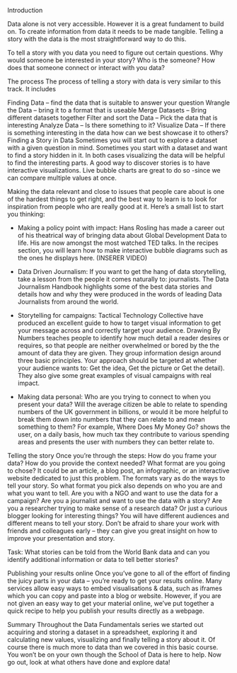 Introduction

Data alone is not very accessible. However it is a great fundament to build on. To create information from data it needs to be made tangible. Telling a story with the data is the most straightforward way to do this.

To tell a story with you data you need to figure out certain questions. Why would someone be interested in your story? Who is the someone? How does that someone connect or interact with you data?

The process
The process of telling a story with data is very similar to this track. It includes

Finding Data – find the data that is suitable to answer your question
Wrangle the Data – bring it to a format that is useable
Merge Datasets – Bring different datasets together
Filter and sort the Data – Pick the data that is interesting
Analyze Data – Is there something to it?
Visualize Data – If there is something interesting in the data how can we best showcase it to others?
Finding a Story in Data
Sometimes you will start out to explore a dataset with a given question in mind. Sometimes you start with a dataset and want to find a story hidden in it. In both cases visualizing the data will be helpful to find the interesting parts. A good way to discover stories is to have interactive visualizations. Live bubble charts are great to do so -since we can compare multiple values at once.

Making the data relevant and close to issues that people care about is one of the hardest things to get right, and the best way to learn is to look for inspiration from people who are really good at it. Here’s a small list to start you thinking:

- Making a policy point with impact: Hans Rosling has made a career out of his theatrical way of bringing data about Global Development Data to life. His are now amongst the most watched TED talks. In the recipes section, you will learn how to make interactive bubble diagrams such as the ones he displays here.
(INSERER VIDEO)

- Data Driven Journalism: If you want to get the hang of data storytelling, take a lesson from the people it comes naturally to: journalists. The Data Journalism Handbook highlights some of the best data stories and details how and why they were produced in the words of leading Data Journalists from around the world.

- Storytelling for campaigns: Tactical Technology Collective have produced an excellent guide to how to target visual information to get your message across and correctly target your audience. Drawing By Numbers teaches people to identify how much detail a reader desires or requires, so that people are neither overwhelmed or bored by the the amount of data they are given. They group information design around three basic principles. Your approach should be targeted at whether your audience wants to: Get the idea, Get the picture or Get the detail). They also give some great examples of visual campaigns with real impact.

- Making data personal: Who are you trying to connect to when you present your data? Will the average citizen be able to relate to spending numbers of the UK government in billions, or would it be more helpful to break them down into numbers that they can relate to and mean something to them? For example, Where Does My Money Go? shows the user, on a daily basis, how much tax they contribute to various spending areas and presents the user with numbers they can better relate to.

Telling the story
Once you’re through the steps: How do you frame your data? How do you provide the context needed? What format are you going to chose? It could be an article, a blog post, an infographic, or an interactive website dedicated to just this problem. The formats vary as do the ways to tell your story. So what format you pick also depends on who you are and what you want to tell. Are you with a NGO and want to use the data for a campaign? Are you a journalist and want to use the data with a story? Are you a researcher trying to make sense of a research data? Or just a curious blogger looking for interesting things? You will have different audiences and different means to tell your story. Don’t be afraid to share your work with friends and colleagues early – they can give you great insight on how to improve your presentation and story.

Task: What stories can be told from the World Bank data and can you identify additional information or data to tell better stories?

Publishing your results online
Once you’ve gone to all of the effort of finding the juicy parts in your data – you’re ready to get your results online. Many services allow easy ways to embed visualisations & data, such as iframes which you can copy and paste into a blog or website. However, if you are not given an easy way to get your material online, we’ve put together a quick recipe to help you publish your results directly as a webpage.

Summary
Throughout the Data Fundamentals series we started out acquiring and storing a dataset in a spreadsheet, exploring it and calculating new values, visualizing and finally telling a story about it. Of course there is much more to data than we covered in this basic course. You won’t be on your own though the School of Data is here to help. Now go out, look at what others have done and explore data!
